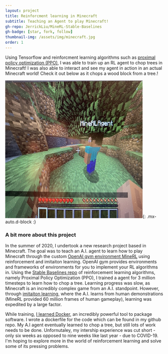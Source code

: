 ```yaml
---
layout: project
title: Reinforcment learning in Minecraft
subtitle: Teaching an Agent to play Minecraft!
gh-repo: JerrickLiu/MineRL-Stable-Baselines
gh-badge: [star, fork, follow]
thumbnail-img: /assets/img/minecraft.jpg
order: 1
---
```


Using Tensorflow and reinforcment learning algorithms such as [proximal policy optimization (PPO)]({{site.url}}/2020-07-13-FourthPost.md), I was able to train up an RL agent to chop trees in Minecraft! I was also able to interact and see my agent in action in an actual Minecraft world! Check it out below as it chops a wood block from a tree.!

![Agent](/assets/img/minecraft.jpg){: .mx-auto.d-block :}

### A bit more about this project

In the summer of 2020, I undertook a new research
project based in Minecraft. The goal was to teach an
A.I. agent to learn how to play Minecraft through
the custom [OpenAI gym environment MineRL](https://minerl.io/competition/) using
reinforcement and imitaiton learning. OpenAI gym
provides environments and frameworks of environments
for you to implement your RL algorithms in. Using
the [Stable Baselines repo](https://github.com/hill-a/stable-baselines) of reinforcement learning
algorithms, namely Proximal Policy Optimization
(PPO), I trained a agent for 3 million timesteps to
learn how to chop a tree. Learning progress was
slow, as Minecraft is an incredibly complex game
from an A.I. standpoint. However, through [imitaiton learning]({{site.url}}/2020-07-23-SeventhPost.md), where the A.I. learns from human
demonstrations (MineRL provided 60 million frames of
human gameplay), learning was expedited by a large
factor.

While training, [I learned Docker]({{site.url}}/2020-07-16-SixthPost.md), an incredibly
powerful tool to package software. I wrote a
dockerfile for the code which can be found in my
github repo. My A.I agent eventually learned to chop
a tree, but still lots of work needs to be done.
Unfornutaley, my intership experience was cut short - only six weeks as opposed to nine weeks like last
year - due to COVID-19. I'm hoping to explore more
in the world of reinforcement learning and solve
some of its pressing problems.